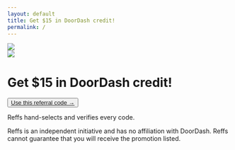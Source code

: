 ```yaml
---
layout: default
title: Get $15 in DoorDash credit!
permalink: /
---
```


<div class="reffs_brand">
	<img class="logo_brand" src="{{ "/assets/logo_reffs.png" | relative_url }}">
</div>

<div class="hero">
	<img class="logo_sq" src="{{ "/assets/logo_doordash.jpg" | relative_url }}">
	<h1>Get $15 in DoorDash credit!</h1>
	<button class="cta"><a href="https://drd.sh/XnBNGD/" target="_blank" rel="noopener">Use this referral code →</a></button>
	<p class="hurry">Reffs hand-selects and verifies every code.</p>
</div>

<div class="disclaimer">
	<p>Reffs is an independent initiative and has no affiliation with DoorDash. Reffs cannot guarantee that you will receive the promotion listed.</p>
</div>
